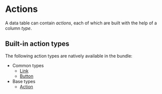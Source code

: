 # Actions

A data table can contain _actions_, each of which are built with the help of a column _type_.

## Built-in action types

The following action types are natively available in the bundle:

- Common types
    - [Link](types/link.md)
    - [Button](types/button.md)
- Base types
    - [Action](types/action.md)
